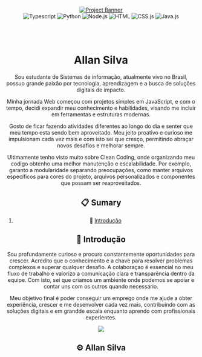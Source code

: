 <div align="center">
  <br />
    <a href="#" target="_blank">
      <img src="https://github.com/orafael-almeida/readme-projects-template/blob/main/images/banner.png?raw=true" alt="Project Banner">
    </a>
  <br />

  <div>
    <img src="https://camo.githubusercontent.com/8e77945348567678f7ac7879dfb294400492ed429d16392c98db21a7c00934d2/68747470733a2f2f696d672e736869656c64732e696f2f62616467652f547970655363726970742d3030374143433f7374796c653d666f722d7468652d6261646765266c6f676f3d74797065736372697074266c6f676f436f6c6f723d7768697465" alt="Typescript" />
    <img src="https://camo.githubusercontent.com/07858da9ad3cd19f1e10777508bf1b5470f22f8eb0b3ceaa425e2ff85461e30e/68747470733a2f2f696d672e736869656c64732e696f2f62616467652f507974686f6e2d3337373641423f7374796c653d666f722d7468652d6261646765266c6f676f3d707974686f6e266c6f676f436f6c6f723d7768697465" 
    alt="Python" />
    <img src="https://img.shields.io/badge/-Node_js-black?style=for-the-badge&logoColor=white&logo=node.js&color=6DA55F" alt="Node.js" />
     <img src="https://camo.githubusercontent.com/10c7a8fa2cf317cc7c4af6f13efac086a9f0ea010f0dfc746c94e5cde310b339/68747470733a2f2f696d672e736869656c64732e696f2f62616467652f48544d4c352d4533344632363f7374796c653d666f722d7468652d6261646765266c6f676f3d68746d6c35266c6f676f436f6c6f723d7768697465" 
     alt="HTML" />
     <img src="https://camo.githubusercontent.com/d084876a79080e8a59780dc208535db5feb2c75e973c809393db655d65eb731f/68747470733a2f2f696d672e736869656c64732e696f2f62616467652f4353532d3233393132303f267374796c653d666f722d7468652d6261646765266c6f676f3d63737333266c6f676f436f6c6f723d7768697465" 
     alt="CSS.js" />
    <img src="https://camo.githubusercontent.com/b50d4b5449ac9bed0fc02238425fd56db93011d5019563595023ff0bb1a02162/68747470733a2f2f696d672e736869656c64732e696f2f62616467652f4a6176615363726970742d4637444631453f7374796c653d666f722d7468652d6261646765266c6f676f3d6a617661736372697074266c6f676f436f6c6f723d626c61636b" alt="Java.js" />
  </div>
<br/><br/></br>
 
  <h1 align="center">Allan Silva</h1>

   <div align="center">
Sou estudante de Sistemas de informação, atualmente vivo no Brasil, possuo grande paixão por tecnologia, aprendizagem e a busca de soluções digitais de impacto.

Minha jornada Web começou com projetos simples em JavaScript, e com o tempo, decidi expandir meu conhecimento e habilidades, visando me incluir em ferramentas e estruturas modernas.


Gosto de ficar fazendo atividades diferentes ao longo do dia e senter que meu tempo esta sendo bem aproveitado. Meu jeito proativo e curioso me impulsionam cada vez mais e com isto sei que cresço, permitindo abraçar novos desafios e melhorar sempre.

Ultimamente tenho visto muito sobre Clean Coding, onde organizando meu codigo obtenho uma melhor manutenção e escalabilidade. Por exemplo, garanto a modularidade separando preocupações, como manter arquivos específicos para cores do projeto, arquivos personalizados e componentes que possam ser reaproveitados.

</div>

## 📋 <a name="table">Sumary</a>

1. 🤖 [Introdução](#introduction)



## <a name="introduction">🤖 Introdução</a>

Sou profundamente curioso e procuro constantemente oportunidades para crescer. Acredito que o conhecimento é a chave para resolver problemas complexos e superar qualquer desafio. A colaboraçao é essencial no meu fluxo de trabalho e valorizo a comunicação clara e transparência dentro da equipe. Com isto, sei que criamos um ambiente onde podemos se apoiar e contar uns com os outros quando necessário.

Meu objetivo final é poder conseguir um emprego onde me ajude a obter experiência, crescer e me desenvolver cada vez mais, contribuindo com as soluções digitais e em grandde escala enquanto aprendo com profissionais experientes.

<a href="https://github.com/allansilvagomes" target="_blank"><img src="https://img.shields.io/badge/Deixar_uma_estrela_:)-%23121011.svg?style=for-the-badge&logo=github&logoColor=white" /></a>

## <a name="tech-stack">⚙️ Allan Silva</a>

